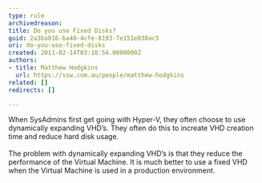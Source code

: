 ```yaml
---
type: rule
archivedreason: 
title: Do you use Fixed Disks?
guid: 2a3ba816-ba40-4cfe-8193-7e151e038ac5
uri: do-you-use-fixed-disks
created: 2011-02-14T03:18:54.0000000Z
authors:
- title: Matthew Hodgkins
  url: https://ssw.com.au/people/matthew-hodgkins
related: []
redirects: []

---
```



When SysAdmins first get going with Hyper-V, they often choose to use dynamically expanding VHD’s. They often do this to increate VHD creation time and reduce hard disk usage.<br>
<br>
The problem with dynamically expanding VHD’s is that they reduce the performance of the Virtual Machine. It is much better to use a fixed VHD when the Virtual Machine is used in a production environment.

<br><excerpt class='endintro'></excerpt><br>



